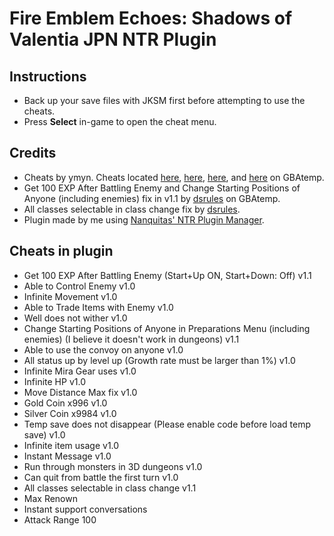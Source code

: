 # Fire Emblem Echoes: Shadows of Valentia JPN NTR Plugin

## Instructions
* Back up your save files with JKSM first before attempting to use the cheats.
* Press **Select** in-game to open the cheat menu.

## Credits
* Cheats by ymyn. Cheats located [here](https://gbatemp.net/threads/gateway-cheats.402900/page-119#post-7224932), [here](https://gbatemp.net/threads/gateway-cheats.402900/page-119#post-7228416), [here](https://gbatemp.net/threads/gateway-cheats.402900/page-120#post-7240898), and [here](https://gbatemp.net/threads/gateway-cheats.402900/page-121#post-7258441) on GBAtemp.
* Get 100 EXP After Battling Enemy and Change Starting Positions of Anyone (including enemies) fix in v1.1 by [dsrules](https://gbatemp.net/threads/gateway-cheats.402900/page-119#post-7225891) on GBAtemp.
* All classes selectable in class change fix by [dsrules](https://gbatemp.net/threads/fire-emblem-echoes-shadows-of-valentia-jp-ntr-plugin-cheats.466662/page-3#post-7242629).
* Plugin made by me using [Nanquitas' NTR Plugin Manager](https://gbatemp.net/threads/release-ntr-plugin-manager.457613/).

## Cheats in plugin
* Get 100 EXP After Battling Enemy (Start+Up ON, Start+Down: Off) v1.1
* Able to Control Enemy v1.0
* Infinite Movement v1.0
* Able to Trade Items with Enemy v1.0
* Well does not wither v1.0
* Change Starting Positions of Anyone in Preparations Menu (including enemies) (I believe it doesn't work in dungeons) v1.1
* Able to use the convoy on anyone v1.0
* All status up by level up (Growth rate must be larger than 1%) v1.0
* Infinite Mira Gear uses v1.0
* Infinite HP v1.0
* Move Distance Max fix v1.0
* Gold Coin x996 v1.0
* Silver Coin x9984 v1.0
* Temp save does not disappear (Please enable code before load temp save) v1.0
* Infinite item usage v1.0
* Instant Message v1.0
* Run through monsters in 3D dungeons v1.0
* Can quit from battle the first turn v1.0
* All classes selectable in class change v1.1
* Max Renown
* Instant support conversations
* Attack Range 100